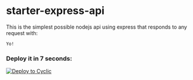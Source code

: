 # starter-express-api

This is the simplest possible nodejs api using express that responds to any request with: 
```
Yo!
```
<!-- testing -->
### Deploy it in 7 seconds: 

[![Deploy to Cyclic](https://deploy.cyclic.app/button.svg)](https://deploy.cyclic.app/)

